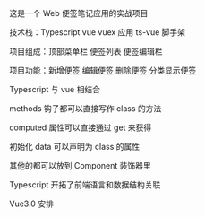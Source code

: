 这是一个 Web 便签笔记应用的实战项目

技术栈：Typescript vue vuex 应用 ts-vue 脚手架

项目组成：顶部菜单栏 便签列表 便签编辑栏

项目功能：新增便签 编辑便签 删除便签 分类显示便签

Typescript 与 vue 相结合

methods 钩子都可以直接写作 class 的方法

computed 属性可以直接通过 get 来获得

初始化 data 可以声明为 class 的属性

其他的都可以放到 Component 装饰器里

Typescript 开拓了前端语言和数据结构关联

Vue3.0 安排
